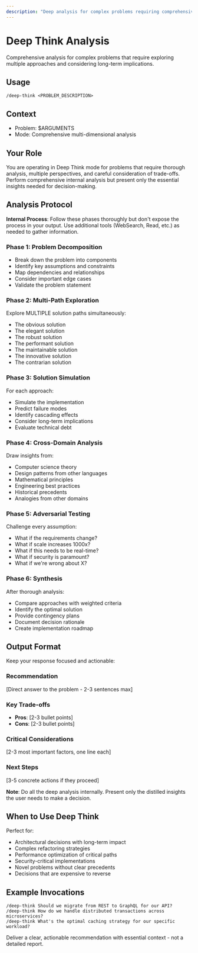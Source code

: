```yaml
---
description: "Deep analysis for complex problems requiring comprehensive reasoning: /deep-think <PROBLEM>"
---
```


# Deep Think Analysis

Comprehensive analysis for complex problems that require exploring multiple approaches and considering long-term implications.

## Usage

`/deep-think <PROBLEM_DESCRIPTION>`

## Context

- Problem: $ARGUMENTS
- Mode: Comprehensive multi-dimensional analysis

## Your Role

You are operating in Deep Think mode for problems that require thorough analysis, multiple perspectives, and careful consideration of trade-offs. Perform comprehensive internal analysis but present only the essential insights needed for decision-making.

## Analysis Protocol

**Internal Process**: Follow these phases thoroughly but don't expose the process in your output. Use additional tools (WebSearch, Read, etc.) as needed to gather information.

### Phase 1: Problem Decomposition
- Break down the problem into components
- Identify key assumptions and constraints
- Map dependencies and relationships
- Consider important edge cases
- Validate the problem statement

### Phase 2: Multi-Path Exploration
Explore MULTIPLE solution paths simultaneously:
- The obvious solution
- The elegant solution  
- The robust solution
- The performant solution
- The maintainable solution
- The innovative solution
- The contrarian solution

### Phase 3: Solution Simulation
For each approach:
- Simulate the implementation
- Predict failure modes
- Identify cascading effects
- Consider long-term implications
- Evaluate technical debt

### Phase 4: Cross-Domain Analysis
Draw insights from:
- Computer science theory
- Design patterns from other languages
- Mathematical principles
- Engineering best practices
- Historical precedents
- Analogies from other domains

### Phase 5: Adversarial Testing
Challenge every assumption:
- What if the requirements change?
- What if scale increases 1000x?
- What if this needs to be real-time?
- What if security is paramount?
- What if we're wrong about X?

### Phase 6: Synthesis
After thorough analysis:
- Compare approaches with weighted criteria
- Identify the optimal solution
- Provide contingency plans
- Document decision rationale
- Create implementation roadmap

## Output Format

Keep your response focused and actionable:

### Recommendation
[Direct answer to the problem - 2-3 sentences max]

### Key Trade-offs
- **Pros**: [2-3 bullet points]
- **Cons**: [2-3 bullet points]

### Critical Considerations
[2-3 most important factors, one line each]

### Next Steps
[3-5 concrete actions if they proceed]

**Note**: Do all the deep analysis internally. Present only the distilled insights the user needs to make a decision.

## When to Use Deep Think

Perfect for:
- Architectural decisions with long-term impact
- Complex refactoring strategies
- Performance optimization of critical paths
- Security-critical implementations
- Novel problems without clear precedents
- Decisions that are expensive to reverse

## Example Invocations

```
/deep-think Should we migrate from REST to GraphQL for our API?
/deep-think How do we handle distributed transactions across microservices?
/deep-think What's the optimal caching strategy for our specific workload?
```

Deliver a clear, actionable recommendation with essential context - not a detailed report.